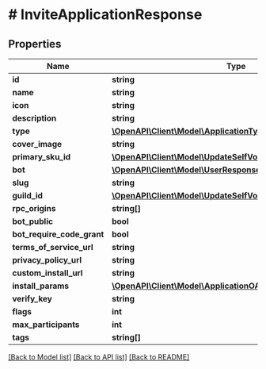# # InviteApplicationResponse

## Properties

Name | Type | Description | Notes
------------ | ------------- | ------------- | -------------
**id** | **string** |  |
**name** | **string** |  |
**icon** | **string** |  | [optional]
**description** | **string** |  |
**type** | [**\OpenAPI\Client\Model\ApplicationTypes**](ApplicationTypes.md) |  | [optional]
**cover_image** | **string** |  | [optional]
**primary_sku_id** | [**\OpenAPI\Client\Model\UpdateSelfVoiceStateRequestChannelId**](UpdateSelfVoiceStateRequestChannelId.md) |  | [optional]
**bot** | [**\OpenAPI\Client\Model\UserResponse**](UserResponse.md) |  | [optional]
**slug** | **string** |  | [optional]
**guild_id** | [**\OpenAPI\Client\Model\UpdateSelfVoiceStateRequestChannelId**](UpdateSelfVoiceStateRequestChannelId.md) |  | [optional]
**rpc_origins** | **string[]** |  | [optional]
**bot_public** | **bool** |  | [optional]
**bot_require_code_grant** | **bool** |  | [optional]
**terms_of_service_url** | **string** |  | [optional]
**privacy_policy_url** | **string** |  | [optional]
**custom_install_url** | **string** |  | [optional]
**install_params** | [**\OpenAPI\Client\Model\ApplicationOAuth2ParamsResponse**](ApplicationOAuth2ParamsResponse.md) |  | [optional]
**verify_key** | **string** |  |
**flags** | **int** |  |
**max_participants** | **int** |  | [optional]
**tags** | **string[]** |  | [optional]

[[Back to Model list]](../../README.md#models) [[Back to API list]](../../README.md#endpoints) [[Back to README]](../../README.md)
